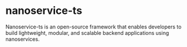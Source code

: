 # nanoservice-ts
Nanoservice-ts is an open-source framework that enables developers to build lightweight, modular, and scalable backend applications using nanoservices. 
